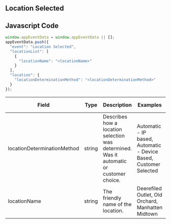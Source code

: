 ## Location Selected

## Javascript Code
```js
window.appEventData = window.appEventData || [];
appEventData.push({
  "event": "Location Selected",
  "locationList": [
    {
      "locationName": "<locationName>"
    }
  ],
  "location": {
    "locationDeterminationMethod": "<locationDeterminationMethod>"
  }
});
```

|Field|Type|Description|Examples|Pattern|Min Length|Max Length|Minimum|Maximum|Multiple Of|
| --- | --- | --- | --- | --- | --- | --- | --- | --- | --- |
|locationDeterminationMethod|string|Describes how a location selection was determined.  Was it automatic or customer choice.|Automatic - IP based, Automatic - Device Based, Customer Selected|||||||
|locationName|string|The friendly name of the location.|Deerefiled Outlet, Old Orchard, Manhatten Midtown|||||||